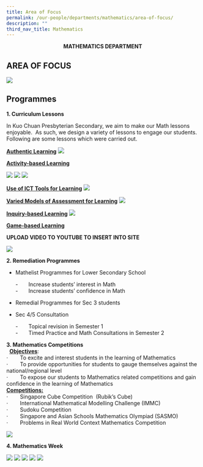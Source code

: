 ```yaml
---
title: Area of Focus
permalink: /our-people/departments/mathematics/area-of-focus/
description: ""
third_nav_title: Mathematics
---
```

**<center>MATHEMATICS DEPARTMENT</center>**

## AREA OF FOCUS

![](/images/Our%20People/Departments/Math%20Area%20of%20Focus.png)

## Programmes

**1. Curriculum Lessons**

In Kuo Chuan Presbyterian Secondary, we aim to make our Math lessons enjoyable.  As such, we design a variety of lessons to engage our students.  Following are some lessons which were carried out.  
   
**<u>Authentic Learning</u>**
![](/images/Our%20People/Departments/Math/Math%20Prog%201.png)

**<u>Activity-based Learning</u>**

![](/images/Our%20People/Departments/Math/Math%20Prog%202%20(1).jpg)
![](/images/Our%20People/Departments/Math/Math%20Prog%202.jpg)
![](/images/Our%20People/Departments/Math/Math%20Prog%203.png)


**<u>Use of ICT Tools for Learning</u>**
![](/images/Our%20People/Departments/Math/Math%20Prog%204.png)

**<u>Varied Models of Assessment for Learning</u>**
![](/images/Our%20People/Departments/Math/Math%20Prog%205.png)

**<u>Inquiry-based Learning</u>**
![](/images/Our%20People/Departments/Math/Math%20Prog%206.png)

**<u>Game-based Learning</u>**

**UPLOAD VIDEO TO YOUTUBE TO INSERT INTO SITE**

![](/images/Our%20People/Departments/Math/Math%20Prog%207.png)


**2\. Remediation Programmes**  

*   Mathelist Programmes for Lower Secondary School

     -       Increase students’ interest in Math<br>
     -       Increase students’ confidence in Math

*   Remedial Programmes for Sec 3 students
*   Sec 4/5 Consultation

    -       Topical revision in Semester 1<br>
    -       Timed Practice and Math Consultations in Semester 2      

**3\. Mathematics Competitions**   <br> 
**<u>Objectives</u>**:  
·        To excite and interest students in the learning of Mathematics  
·        To provide opportunities for students to gauge themselves against the national/regional level  
·        To expose our students to Mathematics related competitions and gain confidence in the learning of Mathematics  
**<u>Competitions:</u>**    <br>
·        Singapore Cube Competition  (Rubik’s Cube)  
·        International Mathematical Modelling Challenge (IMMC)  
·        Sudoku Competition  
·        Singapore and Asian Schools Mathematics Olympiad (SASMO)  
·        Problems in Real World Context Mathematics Competition


![](/images/Our%20People/Departments/Math/Math%20Prog%208.jpg)


**4\. Mathematics Week**

![](/images/Our%20People/Departments/Math/Math%20Prog%209.png)
![](/images/Our%20People/Departments/Math/Math%20Prog%2010.png)
	![](/images/Our%20People/Departments/Math/Math%20Prog%2011.png)
![](/images/Our%20People/Departments/Math/Math%20Prog%2012.png)
![](/images/Our%20People/Departments/Math/Math%20Prog%2013.png)